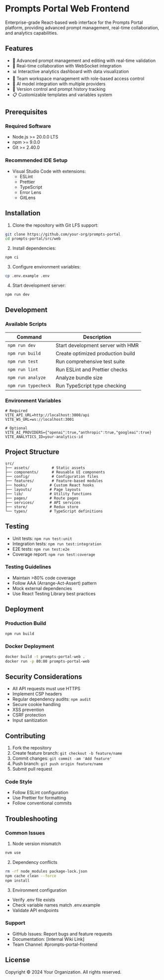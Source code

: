# Prompts Portal Web Frontend

Enterprise-grade React-based web interface for the Prompts Portal platform, providing advanced prompt management, real-time collaboration, and analytics capabilities.

## Features

- 🚀 Advanced prompt management and editing with real-time validation
- 👥 Real-time collaboration with WebSocket integration
- 📊 Interactive analytics dashboard with data visualization
- 🔐 Team workspace management with role-based access control
- 🤖 AI model integration with multiple providers
- 📝 Version control and prompt history tracking
- 📋 Customizable templates and variables system

## Prerequisites

### Required Software
- Node.js >= 20.0.0 LTS
- npm >= 9.0.0
- Git >= 2.40.0

### Recommended IDE Setup
- Visual Studio Code with extensions:
  - ESLint
  - Prettier
  - TypeScript
  - Error Lens
  - GitLens

## Installation

1. Clone the repository with Git LFS support:
```bash
git clone https://github.com/your-org/prompts-portal
cd prompts-portal/src/web
```

2. Install dependencies:
```bash
npm ci
```

3. Configure environment variables:
```bash
cp .env.example .env
```

4. Start development server:
```bash
npm run dev
```

## Development

### Available Scripts

| Command | Description |
|---------|-------------|
| `npm run dev` | Start development server with HMR |
| `npm run build` | Create optimized production build |
| `npm run test` | Run comprehensive test suite |
| `npm run lint` | Run ESLint and Prettier checks |
| `npm run analyze` | Analyze bundle size |
| `npm run typecheck` | Run TypeScript type checking |

### Environment Variables

```env
# Required
VITE_API_URL=http://localhost:3000/api
VITE_WS_URL=ws://localhost:3001

# Optional
VITE_AI_PROVIDERS={"openai":true,"anthropic":true,"googleai":true}
VITE_ANALYTICS_ID=your-analytics-id
```

## Project Structure

```
src/
├── assets/          # Static assets
├── components/      # Reusable UI components
├── config/          # Configuration files
├── features/        # Feature-based modules
├── hooks/          # Custom React hooks
├── layouts/        # Page layouts
├── lib/            # Utility functions
├── pages/          # Route pages
├── services/       # API services
├── store/          # Redux store
└── types/          # TypeScript definitions
```

## Testing

- Unit tests: `npm run test:unit`
- Integration tests: `npm run test:integration`
- E2E tests: `npm run test:e2e`
- Coverage report: `npm run test:coverage`

### Testing Guidelines
- Maintain >80% code coverage
- Follow AAA (Arrange-Act-Assert) pattern
- Mock external dependencies
- Use React Testing Library best practices

## Deployment

### Production Build
```bash
npm run build
```

### Docker Deployment
```bash
docker build -t prompts-portal-web .
docker run -p 80:80 prompts-portal-web
```

## Security Considerations

- All API requests must use HTTPS
- Implement CSP headers
- Regular dependency audits: `npm audit`
- Secure cookie handling
- XSS prevention
- CSRF protection
- Input sanitization

## Contributing

1. Fork the repository
2. Create feature branch: `git checkout -b feature/name`
3. Commit changes: `git commit -am 'Add feature'`
4. Push branch: `git push origin feature/name`
5. Submit pull request

### Code Style
- Follow ESLint configuration
- Use Prettier for formatting
- Follow conventional commits

## Troubleshooting

### Common Issues

1. Node version mismatch
```bash
nvm use
```

2. Dependency conflicts
```bash
rm -rf node_modules package-lock.json
npm cache clean --force
npm install
```

3. Environment configuration
- Verify .env file exists
- Check variable names match .env.example
- Validate API endpoints

### Support

- GitHub Issues: Report bugs and feature requests
- Documentation: [Internal Wiki Link]
- Team Channel: #prompts-portal-frontend

## License

Copyright © 2024 Your Organization. All rights reserved.